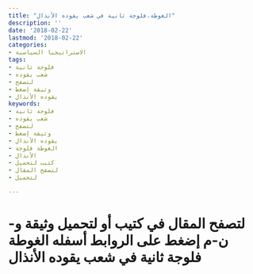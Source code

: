 ```yaml
---
title: "الغوطة،فلوجة ثانية في شعب يقوده الأنذال"
description: ''
date: '2018-02-22'
lastmod: '2018-02-22'
categories:
- الاستراتيجيا السياسية
tags:
- فلوجة ثانية
- شعب يقوده
- لتصفح
- وثيقة إضغط
- يقوده الأنذال
keywords:
- فلوجة ثانية
- شعب يقوده
- لتصفح
- وثيقة إضغط
- يقوده الأنذال
- الغوطة فلوجة
- الأنذال
- كتيب لتحميل
- لتصفح المقال
- لتحميل

---
```

# **لتصفح المقال في كتيب أو لتحميل وثيقة و-ن-م إضغط على الروابط أسفله** **الغوطة فلوجة ثانية في شعب يقوده الأنذال**

###
